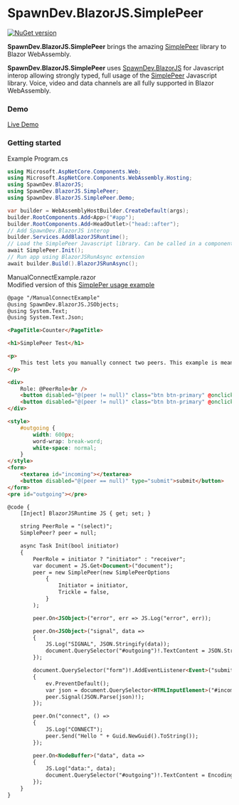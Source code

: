 # SpawnDev.BlazorJS.SimplePeer

[![NuGet version](https://badge.fury.io/nu/SpawnDev.BlazorJS.SimplePeer.svg?label=SpawnDev.BlazorJS.SimplePeer)](https://www.nuget.org/packages/SpawnDev.BlazorJS.SimplePeer)

**SpawnDev.BlazorJS.SimplePeer** brings the amazing [SimplePeer](https://github.com/feross/simple-peer) library to Blazor WebAssembly.

**SpawnDev.BlazorJS.SimplePeer** uses [SpawnDev.BlazorJS](https://github.com/LostBeard/SpawnDev.BlazorJS) for Javascript interop allowing strongly typed, full usage of the [SimplePeer](https://github.com/feross/simple-peer) Javascript library. Voice, video and data channels are all fully supported in Blazor WebAssembly.

### Demo
[Live Demo](https://lostbeard.github.io/SpawnDev.BlazorJS.SimplePeer/)

### Getting started

Example Program.cs 
```cs
using Microsoft.AspNetCore.Components.Web;
using Microsoft.AspNetCore.Components.WebAssembly.Hosting;
using SpawnDev.BlazorJS;
using SpawnDev.BlazorJS.SimplePeer;
using SpawnDev.BlazorJS.SimplePeer.Demo;

var builder = WebAssemblyHostBuilder.CreateDefault(args);
builder.RootComponents.Add<App>("#app");
builder.RootComponents.Add<HeadOutlet>("head::after");
// Add SpawnDev.BlazorJS interop
builder.Services.AddBlazorJSRuntime();
// Load the SimplePeer Javascript library. Can be called in a component instead if desired.
await SimplePeer.Init();
// Run app using BlazorJSRunAsync extension
await builder.Build().BlazorJSRunAsync();
```

ManualConnectExample.razor  
Modified version of this [SimplePer usage example](https://github.com/feross/simple-peer?tab=readme-ov-file#usage)
```html
@page "/ManualConnectExample"
@using SpawnDev.BlazorJS.JSObjects;
@using System.Text;
@using System.Text.Json;

<PageTitle>Counter</PageTitle>

<h1>SimplePeer Test</h1>

<p>
    This test lets you manually connect two peers. This example is meant to mirror the original. Some standard Blazor usage styles or ignored to keep the examples closer. <a href="https://github.com/feross/simple-peer?tab=readme-ov-file#usage">Original Example</a>
</p>

<div>
    Role: @PeerRole<br />
    <button disabled="@(peer != null)" class="btn btn-primary" @onclick="@(()=>Init(true))">Create Initiator</button>
    <button disabled="@(peer != null)" class="btn btn-primary" @onclick="@(()=>Init(false))">Create Receiver</button>
</div>

<style>
    #outgoing {
        width: 600px;
        word-wrap: break-word;
        white-space: normal;
    }
</style>
<form>
    <textarea id="incoming"></textarea>
    <button disabled="@(peer == null)" type="submit">submit</button>
</form>
<pre id="outgoing"></pre>

@code {
    [Inject] BlazorJSRuntime JS { get; set; }

    string PeerRole = "(select)";
    SimplePeer? peer = null;

    async Task Init(bool initiator)
    {
        PeerRole = initiator ? "initiator" : "receiver";
        var document = JS.Get<Document>("document");
        peer = new SimplePeer(new SimplePeerOptions
            {
                Initiator = initiator,
                Trickle = false,
            }
        );

        peer.On<JSObject>("error", err => JS.Log("error", err));

        peer.On<JSObject>("signal", data =>
        {
            JS.Log("SIGNAL", JSON.Stringify(data));
            document.QuerySelector("#outgoing")!.TextContent = JSON.Stringify(data);
        });

        document.QuerySelector("form")!.AddEventListener<Event>("submit", ev =>
        {
            ev.PreventDefault();
            var json = document.QuerySelector<HTMLInputElement>("#incoming")!.Value;
            peer.Signal(JSON.Parse(json)!);
        });

        peer.On("connect", () =>
        {
            JS.Log("CONNECT");
            peer.Send("Hello " + Guid.NewGuid().ToString());
        });

        peer.On<NodeBuffer>("data", data =>
        {
            JS.Log("data:", data);
            document.QuerySelector("#outgoing")!.TextContent = Encoding.UTF8.GetString((byte[])data!);
        });
    }
}
```
